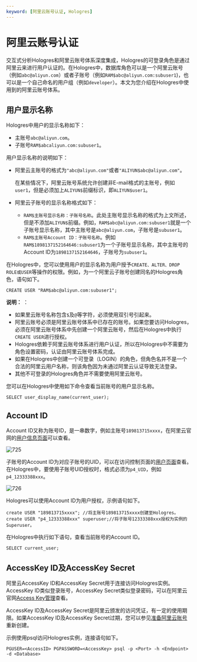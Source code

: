 ```yaml
---
keyword: [阿里云账号认证, Hologres]
---
```


# 阿里云账号认证

交互式分析Hologres和阿里云账号体系深度集成，Hologres的可登录角色是通过阿里云来进行用户认证的。在Hologres中，数据库角色可以是一个阿里云账号（例如`abc@aliyun.com`）或者子账号（例如`RAM$abc@aliyun.com:subuser1`\)，也可以是一个自己命名的用户组（例如`developer`）。本文为您介绍在Hologres中使用到的阿里云账号体系。

## 用户显示名称

Hologres中用户的显示名称如下：

-   主账号`abc@aliyun.com`。
-   子账号`RAM$abcaliyun.com:subuser1`。

用户显示名称的说明如下：

-   阿里云主账号的格式为`"abc@aliyun.com"`或者`"ALIYUN$abc@aliyun.com"`。

    在某些情况下，阿里云账号系统允许创建非E-mail格式的主账号，例如`user1`，但是必须加上`ALIYUN$`前缀标识，即`ALIYUN$user1`。

-   阿里云子账号的显示名称格式如下：
    -   `RAM$主账号显示名称：子账号名称`。此处主账号显示名称的格式为上文所述，但是不添加`ALIYUN$`前缀。例如，`RAM$abc@aliyun.com:subuser1`就是一个子账号显示名称，其中主账号是`abc@aliyun.com`，子账号是`subuser1`。
    -   `RAM$主账号Account ID：子账号名称`。例如`RAM$1898137152164646:subuser1`为一个子账号显示名称，其中主账号的Account ID为`1898137152164646`，子账号为`subuser1`。

在Hologres中，您可以使用用户的显示名称为用户授予`CREATE、ALTER、DROP ROLE或USER`等操作的权限。例如，为一个阿里云子账号创建同名的Hologres角色，语句如下。

```
CREATE USER "RAM$abc@aliyun.com:subuser1";
```

**说明：** ：

-   如果里云账号名称包含`$`及`@`等字符，必须使用双引号引起来。
-   阿里云账号必须是阿里云账号体系中已存在的账号。如果您要访问Hologres，必须在阿里云账号体系中先创建一个阿里云账号，然后在Hologres中执行`CREATE USER`进行授权。
-   Hologres依赖于阿里云账号体系进行用户认证，所以在Hologres中不需要为角色设置密码，认证由阿里云账号体系完成。
-   如果在Hologres中创建一个可登录（LOGIN）的角色，但角色名并不是一个合法的阿里云用户名称，则该角色因为未通过阿里云认证导致无法登录。
-   其他不可登录的Hologres角色并不需要使用阿里云账号。

您可以在Hologres中使用如下命令查看当前账号的用户显示名称。

```
SELECT user_display_name(current_user);
```

## Account ID

Account ID又称为账号ID，是一串数字，例如主账号`189813715xxxx`，在阿里云官网的[用户信息页面](https://account.console.aliyun.com/?spm=5176.cngpdb.amxosvpfn.21.4ad17cacTR7tmU#/secure)可以查看。

![725](https://static-aliyun-doc.oss-cn-hangzhou.aliyuncs.com/assets/img/zh-CN/6091752061/p95289.png)

子账号的Account ID为对应子账号的UID，可以在访问控制页面的[用户页面](https://ram.console.aliyun.com/users)查看。在Hologres中，要使用子账号UID授权时，格式必须为`p4_UID`，例如`p4_12333388xxx`。

![726](https://static-aliyun-doc.oss-cn-hangzhou.aliyuncs.com/assets/img/zh-CN/6091752061/p95292.png)

Hologres可以使用Account ID为用户授权，示例语句如下。

```
create USER "189813715xxxx"; //将主账号189813715xxxx创建至Hologres。
create USER "p4_12333388xxx" superuser;//将子账号12333388xxx授权为实例的Superuser。
```

在Hologres中执行如下语句，查看当前账号的Account ID。

```
SELECT current_user;
```

## AccessKey ID及AccessKey Secret

阿里云AccessKey ID和AccessKey Secret用于连接访问Hologres实例。AccessKey ID类似登录账号，AccessKey Secret类似登录密码，可以在阿里云官网[Access Key管理](https://usercenter.console.aliyun.com/?spm=a2c8b.12215442.nav-right.dak.18fb6253I8gJRw#/manage/ak)查看。

AccessKey ID及AccessKey Secret是阿里云颁发的访问凭证，有一定的使用期限。如果AccessKey ID及AccessKey Secret过期，您可以参见[准备阿里云账号](/intl.zh-CN/准备工作/准备阿里云账号.md)重新创建。

示例使用psql访问Hologres实例，连接语句如下。

```
PGUSER=<AccessID> PGPASSWORD=<AccessKey> psql -p <Port> -h <Endpoint> -d <Database>
```

